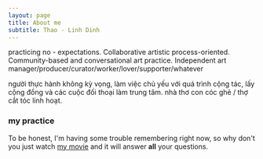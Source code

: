 ```yaml
---
layout: page
title: About me
subtitle: Thao - Linh Dinh
---
```


practicing no - expectations. 
Collaborative artistic process-oriented. Community-based and conversational art practice.
Independent art manager/producer/curator/worker/lover/supporter/whatever

người thực hành không kỳ vọng, làm việc chủ yếu với quá trình cộng tác, lấy cộng đồng và các cuộc đối thoại làm trung tâm.
nhà thơ con cóc ghẻ / thợ cắt tóc linh hoạt.


### my practice

To be honest, I'm having some trouble remembering right now, so why don't you just watch [my movie](http://en.wikipedia.org/wiki/The_Princess_Bride_%28film%29) and it will answer **all** your questions.
